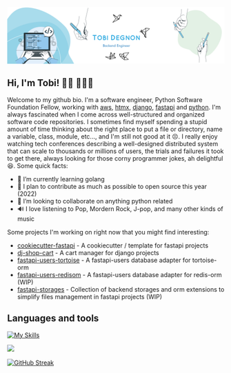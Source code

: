 ![](https://github.com/Tobi-De/Tobi-De/blob/master/img/cover.png?raw=true)

## Hi, I'm Tobi! 👋🏾 👨🏿‍💻

Welcome to my github bio. I'm a software engineer, Python Software Foundation Fellow, working with [aws](https://aws.amazon.com/fr/), [htmx](https://github.com/bigskysoftware/htmx), [django](https://github.com/django/django), [fastapi](https://github.com/tiangolo/fastapi) and [python](https://github.com/python). I'm always fascinated when I come across well-structured and organized software code repositories. I sometimes find myself spending a stupid amount of time thinking about the right place to put a file or directory, name a variable, class, module, etc..., and I'm still not good at it :persevere:. I really enjoy watching tech conferences describing a well-designed distributed system that can scale to thousands or millions of users, the trials and failures it took to get there, always looking for those corny programmer jokes, ah delightful :laughing:. Some quick facts:

- 🔭 I’m currently learning golang
- 🌱 I plan to contribute as much as possible to open source this year (2022)
- 👯 I’m looking to collaborate on anything python related
- 🔊 I love listening to Pop, Mordern Rock, J-pop, and many other kinds of music

Some projects I'm working on right now that you might find interesting:

- [cookiecutter-fastapi](https://github.com/tobi-de/cookiecutter-fastapi) - A cookiecutter / template for fastapi projects 
- [dj-shop-cart](https://github.com/tobi-de/dj-shop-cart) - A cart manager for django projects
- [fastapi-users-tortoise](https://github.com/tobi-de/fastapi-users-tortoise) -  A fastapi-users database adapter for tortoise-orm
- [fastapi-users-redisom](https://github.com/tobi-de/fastapi-users-redisom) -  A fastapi-users database adapter for redis-orm (WIP)
- [fastapi-storages](https://github.com/tobi-de/fastapi-storages) - Collection of backend storages and orm extensions to simplify files management in fastapi projects (WIP)

## Languages and tools

[![My Skills](https://skillicons.dev/icons?i=python,django,fastapi,redis,postgres,docker,nginx,vscode,js,git,html,css,vue,nuxt&theme=dark)](https://skillicons.dev)

<div>
<img  height="180em"  src="https://github-readme-stats.tobi-de.vercel.app/api?username=Tobi-De&count_private=true&show_icons=true&hide_border=true&theme=dracula" />

[![GitHub Streak](https://github-readme-streak-stats.herokuapp.com?user=Tobi-De&theme=dracula&hide_border=true)](https://git.io/streak-stats)
</div>


